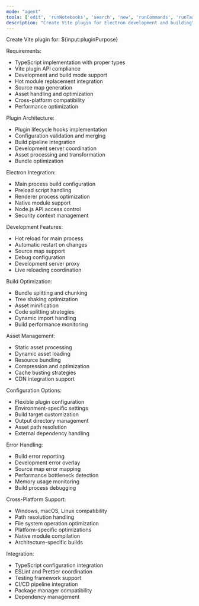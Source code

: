 ```yaml
---
mode: "agent"
tools: ['edit', 'runNotebooks', 'search', 'new', 'runCommands', 'runTasks', 'usages', 'vscodeAPI', 'think', 'problems', 'changes', 'testFailure', 'openSimpleBrowser', 'fetch', 'githubRepo', 'extensions', 'todos', 'runTests', 'sequentialthinking', 'review', 'reviewStaged', 'reviewUnstaged', 'websearch']
description: "Create Vite plugin for Electron development and building"
---
```


Create Vite plugin for: ${input:pluginPurpose}

Requirements:

- TypeScript implementation with proper types
- Vite plugin API compliance
- Development and build mode support
- Hot module replacement integration
- Source map generation
- Asset handling and optimization
- Cross-platform compatibility
- Performance optimization

Plugin Architecture:

- Plugin lifecycle hooks implementation
- Configuration validation and merging
- Build pipeline integration
- Development server coordination
- Asset processing and transformation
- Bundle optimization

Electron Integration:

- Main process build configuration
- Preload script handling
- Renderer process optimization
- Native module support
- Node.js API access control
- Security context management

Development Features:

- Hot reload for main process
- Automatic restart on changes
- Source map support
- Debug configuration
- Development server proxy
- Live reloading coordination

Build Optimization:

- Bundle splitting and chunking
- Tree shaking optimization
- Asset minification
- Code splitting strategies
- Dynamic import handling
- Build performance monitoring

Asset Management:

- Static asset processing
- Dynamic asset loading
- Resource bundling
- Compression and optimization
- Cache busting strategies
- CDN integration support

Configuration Options:

- Flexible plugin configuration
- Environment-specific settings
- Build target customization
- Output directory management
- Asset path resolution
- External dependency handling

Error Handling:

- Build error reporting
- Development error overlay
- Source map error mapping
- Performance bottleneck detection
- Memory usage monitoring
- Build process debugging

Cross-Platform Support:

- Windows, macOS, Linux compatibility
- Path resolution handling
- File system operation optimization
- Platform-specific optimizations
- Native module compilation
- Architecture-specific builds

Integration:

- TypeScript configuration integration
- ESLint and Prettier coordination
- Testing framework support
- CI/CD pipeline integration
- Package manager compatibility
- Dependency management
